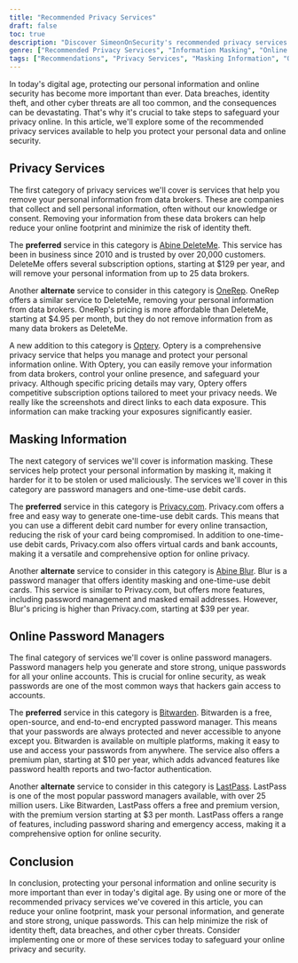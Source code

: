 ```yaml
---
title: "Recommended Privacy Services"
draft: false
toc: true
description: "Discover SimeonOnSecurity's recommended privacy services to protect your personal data and online security. Learn about services for removing personal information from data brokers, masking information, and managing passwords. Find trusted options for online privacy and reduce the risk of identity theft and data breaches."
genre: ["Recommended Privacy Services", "Information Masking", "Online Password Managers", "Data Broker Removal", "Abine DeleteMe", "OneRep", "Optery", "Abine Blur", "Privacy.com", "Bitwarden", "LastPass", "Online Security", "Identity Protection", "Data Protection"]
tags: ["Recommendations", "Privacy Services", "Masking Information", "Online Password Managers", "Data Brokers", "Abine DeleteMe", "OneRep", "Optery", "Abine Blur", "Privacy.com", "Bitwarden", "LastPass", "Online Security", "Identity Theft Protection", "Data Breaches", "Personal Data Protection", "Digital Security", "Cyber Threats", "Identity Protection", "Online Privacy", "Strong Passwords", "Data Privacy"]
---
```

In today's digital age, protecting our personal information and online security has become more important than ever. Data breaches, identity theft, and other cyber threats are all too common, and the consequences can be devastating. That's why it's crucial to take steps to safeguard your privacy online. In this article, we'll explore some of the recommended privacy services available to help you protect your personal data and online security.

## Privacy Services

The first category of privacy services we'll cover is services that help you remove your personal information from data brokers. These are companies that collect and sell personal information, often without our knowledge or consent. Removing your information from these data brokers can help reduce your online footprint and minimize the risk of identity theft.

The **preferred** service in this category is [Abine DeleteMe](https://joindeleteme.com/refer?coupon=RFR-40867-7DWHR4). This service has been in business since 2010 and is trusted by over 20,000 customers. DeleteMe offers several subscription options, starting at $129 per year, and will remove your personal information from up to 25 data brokers.

Another **alternate** service to consider in this category is [OneRep](https://onerep.com). OneRep offers a similar service to DeleteMe, removing your personal information from data brokers. OneRep's pricing is more affordable than DeleteMe, starting at $4.95 per month, but they do not remove information from as many data brokers as DeleteMe.

A new addition to this category is [Optery](https://app.optery.com/). Optery is a comprehensive privacy service that helps you manage and protect your personal information online. With Optery, you can easily remove your information from data brokers, control your online presence, and safeguard your privacy. Although specific pricing details may vary, Optery offers competitive subscription options tailored to meet your privacy needs. We really like the screenshots and direct links to each data exposure. This information can make tracking your exposures significantly easier.

## Masking Information

The next category of services we'll cover is information masking. These services help protect your personal information by masking it, making it harder for it to be stolen or used maliciously. The services we'll cover in this category are password managers and one-time-use debit cards.

The **preferred** service in this category is [Privacy.com](https://privacy.com/join/SU86Y). Privacy.com offers a free and easy way to generate one-time-use debit cards. This means that you can use a different debit card number for every online transaction, reducing the risk of your card being compromised. In addition to one-time-use debit cards, Privacy.com also offers virtual cards and bank accounts, making it a versatile and comprehensive option for online privacy.

Another **alternate** service to consider in this category is [Abine Blur](https://dnt.abine.com/#/ref_register/pC8ZbvQtt). Blur is a password manager that offers identity masking and one-time-use debit cards. This service is similar to Privacy.com, but offers more features, including password management and masked email addresses. However, Blur's pricing is higher than Privacy.com, starting at $39 per year.

## Online Password Managers

The final category of services we'll cover is online password managers. Password managers help you generate and store strong, unique passwords for all your online accounts. This is crucial for online security, as weak passwords are one of the most common ways that hackers gain access to accounts.

The **preferred** service in this category is [Bitwarden](https://bitwarden.com). Bitwarden is a free, open-source, and end-to-end encrypted password manager. This means that your passwords are always protected and never accessible to anyone except you. Bitwarden is available on multiple platforms, making it easy to use and access your passwords from anywhere. The service also offers a premium plan, starting at $10 per year, which adds advanced features like password health reports and two-factor authentication.

Another **alternate** service to consider in this category is [LastPass](https://www.lastpass.com/). LastPass is one of the most popular password managers available, with over 25 million users. Like Bitwarden, LastPass offers a free and premium version, with the premium version starting at $3 per month. LastPass offers a range of features, including password sharing and emergency access, making it a comprehensive option for online security.

## Conclusion

In conclusion, protecting your personal information and online security is more important than ever in today's digital age. By using one or more of the recommended privacy services we've covered in this article, you can reduce your online footprint, mask your personal information, and generate and store strong, unique passwords. This can help minimize the risk of identity theft, data breaches, and other cyber threats. Consider implementing one or more of these services today to safeguard your online privacy and security.

